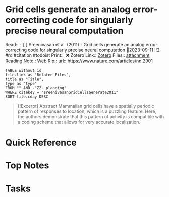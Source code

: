 
# Grid cells generate an analog error-correcting code for singularly precise neural computation
Read:: - [ ] Sreenivasan et al. (2011) - Grid cells generate an analog error-correcting code for singularly precise neural computation 🛫2023-09-11 !!2 #rd #citation #todoist
Print::  ❌
Zotero Link:: [Zotero](zotero://select/library/items/986UQ8Z5) 
Files:: [attachment](<file:///C:/Users/Max/Insync/m@tarlton.info/Google%20Drive/Zotero/storage/Sreenivasan_Fiete_2011_Grid%20cells%20generate%20an%20analog%20error-correcting%20code%20for%20singularly%20precise.pdf>)
Reading Note::
Web Rip::
url:: https://www.nature.com/articles/nn.2901

```dataview
TABLE without id
file.link as "Related Files",
title as "Title",
type as "type"
FROM "" AND -"ZZ. planning"
WHERE citekey = "sreenivasanGridCellsGenerate2011" 
SORT file.cday DESC
```

> [!Excerpt] Abstract
> Mammalian grid cells have a spatially periodic pattern of responses to location, which is a puzzling feature. Here, the authors demonstrate that this pattern of activity is compatible with a coding scheme that allows for very accurate localization.

# Quick Reference

# Top Notes

# Tasks
























